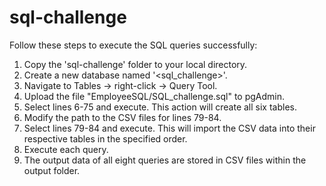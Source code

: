 # sql-challenge

Follow these steps to execute the SQL queries successfully:

  1. Copy the 'sql-challenge' folder to your local directory.
  2. Create a new database named '<sql_challenge>'.
  3. Navigate to Tables -> right-click -> Query Tool.
  4. Upload the file "EmployeeSQL/SQL_challenge.sql" to pgAdmin.
  5. Select lines 6-75 and execute. This action will create all six tables.
  6. Modify the path to the CSV files for lines 79-84.
  7. Select lines 79-84 and execute. This will import the CSV data into their respective tables in the specified order.
  8. Execute each query.
  9. The output data of all eight queries are stored in CSV files within the output folder.
